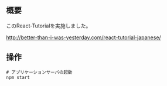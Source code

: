 
## 概要

このReact-Tutorialを実施しました。

http://better-than-i-was-yesterday.com/react-tutorial-japanese/


## 操作

```
# アプリケーションサーバの起動
npm start
```
